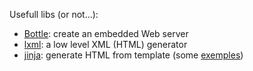 Usefull libs (or not...):

* [Bottle](http://bottlepy.org/docs/dev/): create an embedded Web server
* [lxml](http://lxml.de/lxmlhtml.html): a low level XML (HTML) generator
* [jinja](http://jinja.pocoo.org/docs/): generate HTML from template (some [exemples](https://github.com/mitsuhiko/jinja2/tree/master/examples))


